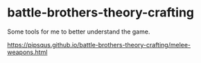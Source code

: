 # battle-brothers-theory-crafting
Some tools for me to better understand the game.

https://pipsqus.github.io/battle-brothers-theory-crafting/melee-weapons.html
